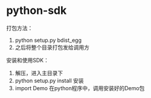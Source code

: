 # python-sdk
打包方法：
1. python setup.py bdist_egg    
2. 之后将整个目录打包发给调用方

安装和使用SDK：
1. 解压，进入主目录下
2. python setup.py install 安装
3. import Demo 在python程序中，调用安装好的Demo包
